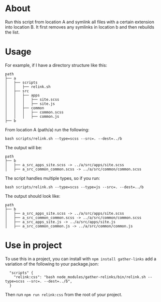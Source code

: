 # About
Run this script from location A and symlink all files with a certain extension into location B. It first removes any symlinks in location b and then rebuilds the list. 

# Usage
For example, if I have a directory structure like this:

```
path
├── a
│   ├── scripts
│   │   ├── relink.sh
│   ├── src
│   │   ├── apps
│   │   │   ├── site.scss
│   │   │   ├── site.js
│   │   ├── common
│   │   │   ├── common.scss
│   │   │   ├── common.js
├── b
```

From location A (path/a) run the following:

`bash scripts/relink.sh --type=scss --src=. --dest=../b`

The output will be:

```
path
├── b
│   ├── a_src_apps_site.scss -> ../a/src/apps/site.scss
│   ├── a_src_common_common.scss -> ../a/src/common/common.scss
``` 

The script handles multiple types, so if you run:

`bash scripts/relink.sh --type=scss --type=js --src=. --dest=../b`

The output should look like:

```
path
├── b
│   ├── a_src_apps_site.scss -> ../a/src/apps/site.scss
│   ├── a_src_common_common.scss -> ../a/src/common/common.scss
│   ├── a_src_apps_site.js -> ../a/src/apps/site.js
│   ├── a_src_common_common.js -> ../a/src/common/common.js
```

# Use in project

To use this in a project, you can install with `npm install gather-links` add a variation of the following to your package.json:

```
  "scripts" {
    "relink:css": "bash node_modules/gather-relinks/bin/relink.sh --type=scss --src=. --dest=../b",
  }
```

Then run `npm run relink:css` from the root of your project.